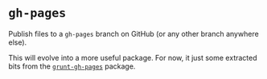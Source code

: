 # `gh-pages`

Publish files to a `gh-pages` branch on GitHub (or any other branch anywhere else).

This will evolve into a more useful package.  For now, it just some extracted bits from the [`grunt-gh-pages`](https://www.npmjs.org/package/grunt-gh-pages) package.
